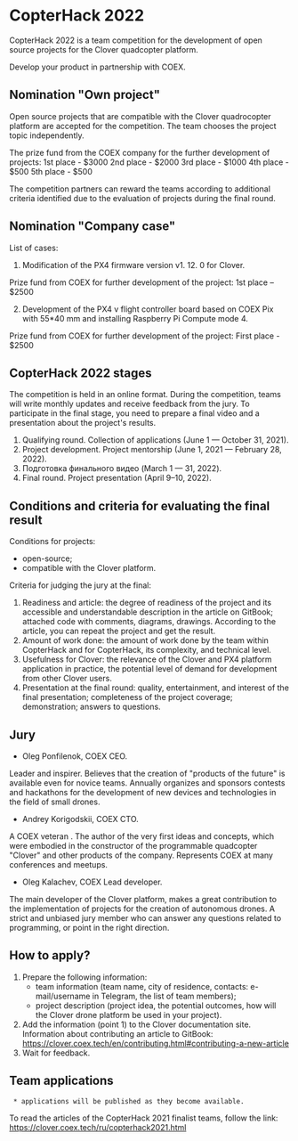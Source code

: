 # CopterHack 2022

CopterHack 2022 is a team competition for the development of open source projects for the Clover quadcopter platform.

Develop your product in partnership with COEX. 

## Nomination "Own project"

Open source projects that are compatible with the Clover quadrocopter platform are accepted for the competition. The team chooses the project topic independently.

The prize fund from the COEX company for the further development of projects:
  1st place - $3000
  2nd place - $2000
  3rd place - $1000
  4th place - $500
  5th place - $500

The competition partners can reward the teams according to additional criteria identified due to the evaluation of projects during the final round.

## Nomination "Company case"

List of cases:
1. Modification of the PX4 firmware version v1. 12. 0 for Clover.

Prize fund from COEX for further development of the project:
1st place – $2500

2. Development of the PX4 v flight controller board based on COEX Pix with 55*40 mm and installing Raspberry Pi Compute mode 4.

Prize fund from COEX for further development of the project:
First place - $2500

## CopterHack 2022 stages

The competition is held in an online format. During the competition, teams will write monthly updates and receive feedback from the jury. To participate in the final stage, you need to prepare a final video and a presentation about the project's results.

1. Qualifying round. Collection of applications (June 1 — October 31, 2021).
2. Project development. Project mentorship (June 1, 2021 — February 28, 2022).
3. Подготовка финального видео (March 1 — 31, 2022).
4. Final round. Project presentation (April 9–10, 2022).

## Conditions and criteria for evaluating the final result

Conditions for projects:
  * open-source;
  * compatible with the Clover platform.

Criteria for judging the jury at the final:
1. Readiness and article: the degree of readiness of the project and its accessible and understandable description in the article on GitBook; attached code with comments, diagrams, drawings. According to the article, you can repeat the project and get the result.
2. Amount of work done: the amount of work done by the team within CopterHack and for CopterHack, its complexity, and technical level.
3. Usefulness for Clover: the relevance of the Clover and PX4 platform application in practice, the potential level of demand for development from other Clover users.
4. Presentation at the final round: quality, entertainment, and interest of the final presentation; completeness of the project coverage; demonstration; answers to questions. 

## Jury

  * Oleg Ponfilenok, COEX CEO.
  

Leader and inspirer. 
Believes that the creation of "products of the future" is available even for novice teams.
Annually organizes and sponsors contests and hackathons for the development of new devices and technologies in the field of small drones. 
  * Andrey Korigodskii, COEX CTO.
  

A COEX veteran . The author of the very first ideas and concepts, which were embodied in the constructor of the programmable 
quadcopter "Clover" and other products of the company. Represents COEX at many conferences and meetups. 
  * Oleg Kalachev, COEX Lead developer.
  

The main developer of the Clover platform, makes a great contribution to the implementation of projects for the creation of autonomous drones. A strict and unbiased jury member who can answer any questions related to programming, or point in the right direction.

## How to apply?

1. Prepare the following information:
     * team information (team name, city of residence, contacts: e-mail/username in Telegram, the list of team members);
     * project description (project idea, the potential outcomes, how will the Clover drone platform be used in your project).
2. Add the information (point 1) to the Clover documentation site. Information about contributing an article to GitBook: https://clover.coex.tech/en/contributing.html#contributing-a-new-article 
3. Wait for feedback.

## Team applications

     * applications will be published as they become available.

To read the articles of the CopterHack 2021 finalist teams, follow the link: https://clover.coex.tech/ru/copterhack2021.html




